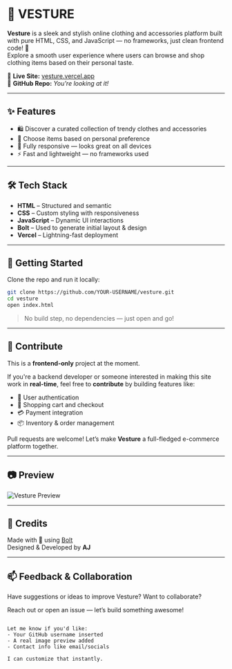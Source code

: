 # 🧶 VESTURE

**Vesture** is a sleek and stylish online clothing and accessories platform built with pure HTML, CSS, and JavaScript — no frameworks, just clean frontend code! 🎯  
Explore a smooth user experience where users can browse and shop clothing items based on their personal taste.

🔗 **Live Site:** [vesture.vercel.app](https://vesture.vercel.app/)  
📁 **GitHub Repo:** *You're looking at it!*

---

## ✨ Features

- 🛍️ Discover a curated collection of trendy clothes and accessories
- 🧠 Choose items based on personal preference
- 📱 Fully responsive — looks great on all devices
- ⚡ Fast and lightweight — no frameworks used

---

## 🛠️ Tech Stack

- **HTML** – Structured and semantic
- **CSS** – Custom styling with responsiveness
- **JavaScript** – Dynamic UI interactions
- **Bolt** – Used to generate initial layout & design
- **Vercel** – Lightning-fast deployment

---

## 🚀 Getting Started

Clone the repo and run it locally:

```bash
git clone https://github.com/YOUR-USERNAME/vesture.git
cd vesture
open index.html
```

> No build step, no dependencies — just open and go!

---

## 🤝 Contribute

This is a **frontend-only** project at the moment.

If you're a backend developer or someone interested in making this site work in **real-time**, feel free to **contribute** by building features like:

- 🔐 User authentication
- 🛒 Shopping cart and checkout
- 💳 Payment integration
- 📦 Inventory & order management

Pull requests are welcome! Let’s make **Vesture** a full-fledged e-commerce platform together.

---

## 📷 Preview

![Vesture Preview](https://vesture.vercel.app/preview.png) <!-- Optional: add your preview image here -->

---

## 🙌 Credits

Made with 💙 using [Bolt](https://bolt.fun/)  
Designed & Developed by **AJ**

---

## 📫 Feedback & Collaboration

Have suggestions or ideas to improve Vesture? Want to collaborate?

Reach out or open an issue — let’s build something awesome!

```

Let me know if you'd like:
- Your GitHub username inserted
- A real image preview added
- Contact info like email/socials

I can customize that instantly.
